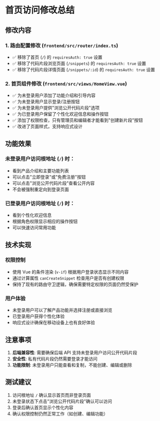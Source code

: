 # 首页访问修改总结

## 修改内容

### 1. 路由配置修改 (`frontend/src/router/index.ts`)
- ✅ 移除了首页 (`/`) 的 `requiresAuth: true` 设置
- ✅ 移除了代码片段浏览页面 (`/snippets`) 的 `requiresAuth: true` 设置  
- ✅ 移除了代码片段详情页面 (`/snippets/:id`) 的 `requiresAuth: true` 设置

### 2. 首页组件修改 (`frontend/src/views/HomeView.vue`)
- ✅ 为未登录用户添加了功能介绍和引导内容
- ✅ 为未登录用户显示登录/注册按钮
- ✅ 为未登录用户提供"浏览公开代码片段"选项
- ✅ 为已登录用户保留了个性化欢迎信息和操作按钮
- ✅ 添加了权限检查，只有管理员和编辑者才能看到"创建新片段"按钮
- ✅ 改进了页面样式，支持响应式设计

## 功能效果

### 未登录用户访问根地址 (`/`) 时：
- 看到产品介绍和主要功能列表
- 可以点击"立即登录"或"免费注册"按钮
- 可以点击"浏览公开代码片段"查看公开内容
- 不会被强制重定向到登录页面

### 已登录用户访问根地址 (`/`) 时：
- 看到个性化欢迎信息
- 根据角色权限显示相应的操作按钮
- 可以快速访问常用功能

## 技术实现

### 权限控制
- 使用 Vue 的条件渲染 (`v-if`) 根据用户登录状态显示不同内容
- 通过计算属性 `canCreateSnippet` 检查用户是否有创建权限
- 保持了现有的路由守卫逻辑，确保需要特定权限的页面仍然受保护

### 用户体验
- 未登录用户可以了解产品功能并选择注册或直接浏览
- 已登录用户获得个性化体验
- 响应式设计确保在移动设备上也有良好体验

## 注意事项

1. **后端兼容性**: 需要确保后端 API 支持未登录用户访问公开代码片段
2. **安全性**: 私有代码片段仍然需要登录才能访问
3. **功能限制**: 未登录用户只能查看和复制，不能创建、编辑或删除

## 测试建议

1. 访问根地址 `/` 确认显示首页而非登录页面
2. 未登录状态下点击"浏览公开代码片段"确认可以访问
3. 登录后确认首页显示个性化内容
4. 确认权限控制仍然正常工作（如创建、编辑功能）